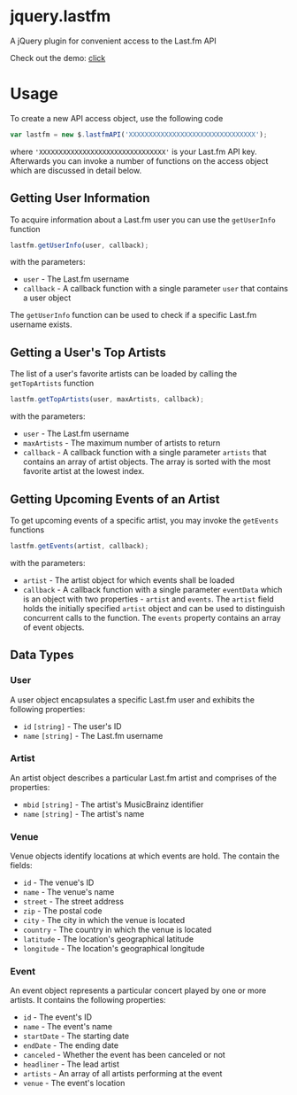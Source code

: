 jquery.lastfm
=============

A jQuery plugin for convenient access to the Last.fm API

Check out the demo: [click](http://htmlpreview.github.io/?https://github.com/Johennes/jquery.lastfm/blob/master/demo/index.html)

# Usage

To create a new API access object, use the following code

```javascript
var lastfm = new $.lastfmAPI('XXXXXXXXXXXXXXXXXXXXXXXXXXXXXXXX');
```

where `'XXXXXXXXXXXXXXXXXXXXXXXXXXXXXXXX'` is your Last.fm API key.
Afterwards you can invoke a number of functions on the access object
which are discussed in detail below.

## Getting User Information

To acquire information about a Last.fm user you can use the
`getUserInfo` function

```javascript
lastfm.getUserInfo(user, callback);
```

with the parameters:

* `user` - The Last.fm username
* `callback` - A callback function with a single parameter `user`
that contains a user object

The `getUserInfo` function can be used to check if a specific Last.fm
username exists.

## Getting a User's Top Artists

The list of a user's favorite artists can be loaded by calling the
`getTopArtists` function

```javascript
lastfm.getTopArtists(user, maxArtists, callback);
```

with the parameters:

* `user` - The Last.fm username
* `maxArtists` - The maximum number of artists to return
* `callback` - A callback function with a single parameter `artists`
that contains an array of artist objects. The array is sorted with the
most favorite artist at the lowest index.

## Getting Upcoming Events of an Artist

To get upcoming events of a specific artist, you may invoke the
`getEvents` functions

```javascript
lastfm.getEvents(artist, callback);
```

with the parameters:

* `artist` - The artist object for which events shall be loaded
* `callback` - A callback function with a single parameter `eventData`
which is an object with two properties - `artist` and `events`. The
`artist` field holds the initially specified `artist` object and can be
used to distinguish concurrent calls to the function. The `events`
property contains an array of event objects.

## Data Types

### User

A user object encapsulates a specific Last.fm user and exhibits the
following properties:

* `id` `[string]` - The user's ID
* `name` `[string]` - The Last.fm username

### Artist

An artist object describes a particular Last.fm artist and comprises of
the properties:

* `mbid` `[string]` - The artist's MusicBrainz identifier
* `name` `[string]` - The artist's name

### Venue

Venue objects identify locations at which events are hold. The contain
the fields:

* `id` - The venue's ID
* `name` - The venue's name
* `street` - The street address
* `zip` - The postal code
* `city` - The city in which the venue is located
* `country` - The country in which the venue is located
* `latitude` - The location's geographical latitude
* `longitude` - The location's geographical longitude

### Event

An event object represents a particular concert played by one or more
artists. It contains the following properties:

* `id` - The event's ID
* `name` - The event's name
* `startDate` - The starting date
* `endDate` - The ending date
* `canceled` - Whether the event has been canceled or not
* `headliner` - The lead artist
* `artists` - An array of all artists performing at the event
* `venue` - The event's location
